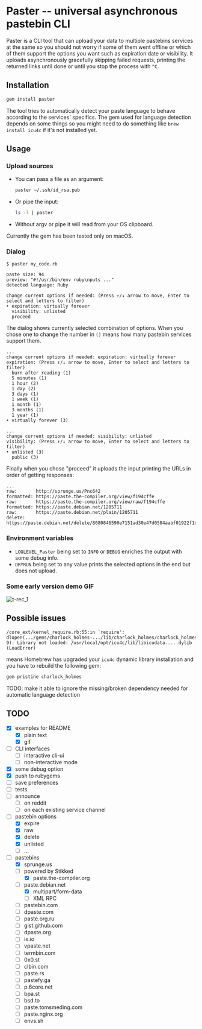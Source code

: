 # Paster -- universal asynchronous pastebin CLI

Paster is a CLI tool that can upload your data to multiple pastebins services at the same so you should not worry if some of them went offline or which of them support the options you want such as expiration date or visibility. It uploads asynchronously gracefully skipping failed requests, printing the returned links until done or until you stop the process with `^C`.

## Installation

```bash
gem install paster
```

The tool tries to automatically detect your paste language to behave according to the services' specifics. The gem used for language detection depends on some things so you might need to do something like `brew install icu4c` if it's not installed yet.

## Usage

### Upload sources

* You can pass a file as an argument:
  ```bash
  paster ~/.ssh/id_rsa.pub
  ```
* Or pipe the input:
  ```bash
  ls -l | paster
  ```
* Without argv or pipe it will read from your OS clipboard.

Currently the gem has been tested only on macOS.

### Dialog

```none
$ paster my_code.rb

paste size: 94
preview: "#!/usr/bin/env ruby\nputs ..."
detected language: Ruby

change current options if needed: (Press ↑/↓ arrow to move, Enter to select and letters to filter)
‣ expiration: virtually forever
  visibility: unlisted
  proceed
```

The dialog shows currently selected combination of options.
When you chose one to change the number in `()` means how many pastebin services support them.

```none
...
change current options if needed: expiration: virtually forever
expiration: (Press ↑/↓ arrow to move, Enter to select and letters to filter)
  burn after reading (1)
  5 minutes (1)
  1 hour (2)
  1 day (2)
  3 days (1)
  1 week (1)
  1 month (1)
  3 months (1)
  1 year (1)
‣ virtually forever (3)
```
```none
...
change current options if needed: visibility: unlisted
visibility: (Press ↑/↓ arrow to move, Enter to select and letters to filter)
‣ unlisted (3)
  public (3)
```

Finally when you chose "proceed" it uploads the input printing the URLs in order of getting responses:

```none
...
raw:       http://sprunge.us/Pnc642
formatted: https://paste.the-compiler.org/view/f194cffe
raw:       https://paste.the-compiler.org/view/raw/f194cffe
formatted: https://paste.debian.net/1205711
raw:       https://paste.debian.net/plain/1205711
delete:    https://paste.debian.net/delete/8080846590e7151ad30e47d0584aabf01922f1da
```

### Environment variables

* `LOGLEVEL_Paster` being set to `INFO` or `DEBUG` enriches the output with some debug info.
* `DRYRUN` being set to any value prints the selected options in the end but does not upload.

### Some early version demo GIF

![t-rec_1](https://user-images.githubusercontent.com/2870363/123653688-11005480-d836-11eb-8e07-3a9562c8596f.gif)

## Possible issues

```none
/core_ext/kernel_require.rb:55:in `require': dlopen(.../gems/charlock_holmes-.../lib/charlock_holmes/charlock_holmes.bundle, 9): Library not loaded: /usr/local/opt/icu4c/lib/libicudata.....dylib (LoadError)
```

means Homebrew has upgraded your `icu4c` dynamic library installation and you have to rebuild the following gem:

```bash
gem pristine charlock_holmes
```

TODO: make it able to ignore the missing/broken dependency needed for automatic language detection

## TODO

- [x] examples for README
  - [x] plain text
  - [x] gif
- [ ] CLI interfaces
  - [ ] interactive cli-ui
  - [ ] non-interactive mode
- [x] some debug option
- [x] push to rubygems
- [ ] save preferences
- [ ] tests
- [ ] announce
  - [ ] on reddit
  - [ ] on each existing service channel
- [ ] pastebin options
  - [x] expire
  - [x] raw
  - [x] delete
  - [x] unlisted
  - [ ] ...
- [ ] pastebins
  - [x] sprunge.us
  - [ ] powered by Stikked
    - [x] paste.the-compiler.org
  - [ ] paste.debian.net
    - [x] multipart/form-data
    - [ ] XML RPC
  - [ ] pastebin.com
  - [ ] dpaste.com
  - [ ] paste.org.ru
  - [ ] gist.github.com
  - [ ] dpaste.org
  - [ ] ix.io
  - [ ] vpaste.net
  - [ ] termbin.com
  - [ ] 0x0.st
  - [ ] clbin.com
  - [ ] paste.rs
  - [ ] pastefy.ga
  - [ ] p.6core.net
  - [ ] bpa.st
  - [ ] bsd.to
  - [ ] paste.tomsmeding.com
  - [ ] paste.nginx.org
  - [ ] envs.sh
